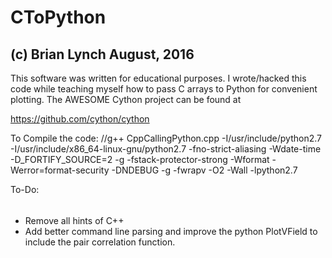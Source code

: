 CToPython
===========================
(c) Brian Lynch August, 2016
-------------------------------

This software was written for educational purposes. I wrote/hacked this 
code while teaching myself how to pass C arrays to Python for convenient
plotting. The AWESOME Cython project can be found at 

https://github.com/cython/cython

To Compile the code:
//g++ CppCallingPython.cpp -I/usr/include/python2.7 -I/usr/include/x86_64-linux-gnu/python2.7  -fno-strict-aliasing -Wdate-time -D_FORTIFY_SOURCE=2 -g -fstack-protector-strong -Wformat -Werror=format-security  -DNDEBUG -g -fwrapv -O2 -Wall -lpython2.7

To-Do:
######

* Remove all hints of C++
* Add better command line parsing and improve the python PlotVField to
include the pair correlation function.